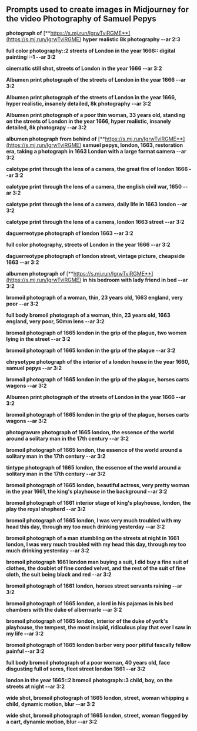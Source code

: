 ## Prompts used to create images in Midjourney for the video Photography of Samuel Pepys

**photograph of** [**https://s.mj.run/IgrwTviRGME**](https://s.mj.run/IgrwTviRGME) **hyper realistic 8k photography --ar 2:3**

**full color photography::2 streets of London in the year 1666:: digital painting::-1 --ar 3:2**

**cinematic still shot, streets of London in the year 1666 --ar 3:2**

**Albumen print photograph of the streets of London in the year 1666 --ar 3:2** 

**Albumen print photograph of the streets of London in the year 1666, hyper realistic, insanely detailed, 8k photography --ar 3:2**

**Albumen print photograph of a poor thin woman, 33 years old, standing on the streets of London in the year 1666, hyper realistic, insanely detailed, 8k photograpy --ar 3:2**

**albumen photograph from behind of** [**https://s.mj.run/IgrwTviRGME**](https://s.mj.run/IgrwTviRGME) **samuel pepys, london, 1663, restoration era, taking a photograph in 1663 London with a large format camera --ar 3:2**

**calotype print through the lens of a camera, the great fire of london 1666 --ar 3:2**

**calotype print through the lens of a camera, the english civil war, 1650 --ar 3:2**

**calotype print through the lens of a camera, daily life in 1663 london --ar 3:2**

**calotype print through the lens of a camera, london 1663 street --ar 3:2** 

**daguerreotype photograph of london 1663 --ar 3:2**

**full color photography, streets of London in the year 1666 --ar 3:2** 

**daguerreotype photograph of london street, vintage picture, cheapside 1663 --ar 3:2**

**albumen photograph of** [**https://s.mj.run/IgrwTviRGME**](https://s.mj.run/IgrwTviRGME) **in his bedroom with lady friend in bed --ar 3:2**

**bromoil photograph of a woman, thin, 23 years old, 1663 england, very poor --ar 3:2**

**full body bromoil photograph of a woman, thin, 23 years old, 1663 england, very poor, 50mm lens --ar 3:2**

**bromoil photograph of 1665 london in the grip of the plague, two women lying in the street --ar 3:2**

**bromoil photograph of 1665 london in the grip of the plague --ar 3:2** 

**chrysotype photograph of the interior of a london house in the year 1660, samuel pepys --ar 3:2**

**bromoil photograph of 1665 london in the grip of the plague, horses carts wagons --ar 3:2** 

**Albumen print photograph of the streets of London in the year 1666 --ar 3:2**

**bromoil photograph of 1665 london in the grip of the plague, horses carts wagons --ar 3:2**

**photogravure photograph of 1665 london, the essence of the world around a solitary man in the 17th century --ar 3:2** 

**bromoil photograph of 1665 london, the essence of the world around a solitary man in the 17th century --ar 3:2**

**tintype photograph of 1665 london, the essence of the world around a solitary man in the 17th century --ar 3:2**

**bromoil photograph of 1665 london, beautiful actress, very pretty woman in the year 1661, the king's playhouse in the background --ar 3:2**

**bromoil photograph of 1661 interior stage of king's playhouse, london, the play the royal shepherd --ar 3:2** 

**bromoil photograph of 1665 london, I was very much troubled with my head this day, through my too much drinking yesterday --ar 3:2**

**bromoil photograph of a man stumbling on the streets at night in 1661 london, I was very much troubled with my head this day, through my too much drinking yesterday --ar 3:2**

**bromoil photograph 1661 london man buying a suit, I did buy a fine suit of clothes, the doublet of fine corded velvet, and the rest of the suit of fine cloth, the suit being black and red --ar 3:2**

**bromoil photograph of 1661 london, horses street servants raining --ar 3:2**

**bromoil photograph of 1665 london, a lord in his pajamas in his bed chambers with the duke of albermarle --ar 3:2**

**bromoil photograph of 1665 london, interior of the duke of york's playhouse, the tempest, the most insipid, ridiculous play that ever I saw in my life --ar 3:2** 

**bromoil photograph of 1665 london barber very poor pitiful fascally fellow painful --ar 3:2**

**full body bromoil photograph of a poor woman, 40 years old, face disgusting full of sores, fleet street london 1661 --ar 3:2**

**london in the year 1665::2 bromoil photograph::3 child, boy, on the streets at night --ar 3:2**

**wide shot, bromoil photograph of 1665 london, street, woman whipping a child, dynamic motion, blur --ar 3:2**

**wide shot, bromoil photograph of 1665 london, street, woman flogged by a cart, dynamic motion, blur --ar 3:2**
